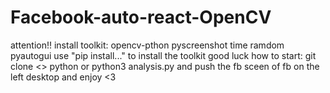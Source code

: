 # Facebook-auto-react-OpenCV
attention!!
install toolkit: 
    opencv-pthon
    pyscreenshot
    time
    ramdom
    pyautogui
use "pip install..." to install the toolkit 
                    good luck
how to start:
git clone <> 
python or python3 analysis.py and push the fb sceen of fb on the left desktop and enjoy <3
